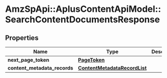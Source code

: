 # AmzSpApi::AplusContentApiModel::SearchContentDocumentsResponse

## Properties
Name | Type | Description | Notes
------------ | ------------- | ------------- | -------------
**next_page_token** | [**PageToken**](PageToken.md) |  | [optional] 
**content_metadata_records** | [**ContentMetadataRecordList**](ContentMetadataRecordList.md) |  | 

